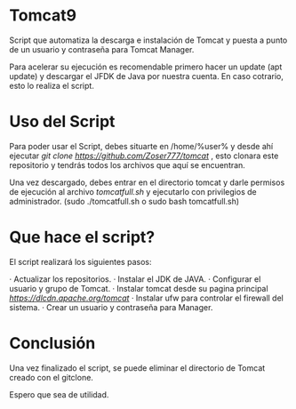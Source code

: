 

# Tomcat9

Script que automatiza la descarga e instalación de Tomcat y puesta a punto de un usuario y contraseña para Tomcat Manager. 

Para acelerar su ejecución es recomendable primero hacer un update (apt update) y descargar el JFDK de Java por nuestra cuenta. En caso cotrario, esto lo realiza el script.

# Uso del Script

Para poder usar el Script, debes situarte en /home/%user% y desde ahí ejecutar _git clone https://github.com/Zoser777/tomcat_ , esto clonara este repositorio y tendrás todos los archivos que aquí se encuentran. 

Una vez descargado, debes entrar en el directorio tomcat y darle permisos de ejecución al archivo _tomcatfull.sh_ y ejecutarlo con privilegios de administrador. 
(sudo ./tomcatfull.sh o sudo bash tomcatfull.sh)


# Que hace el script?

El script realizará los siguientes pasos:

  · Actualizar los repositorios.
  · Instalar el JDK de JAVA.
  · Configurar el usuario y grupo de Tomcat.
  · Instalar tomcat desde su pagina principal _https://dlcdn.apache.org/tomcat_
  · Instalar ufw para controlar el firewall del sistema.
  · Crear un usuario y contraseña para Manager.


# Conclusión

Una vez finalizado el script, se puede eliminar el directorio de Tomcat creado con el gitclone. 

Espero que sea de utilidad. 
